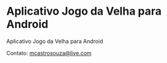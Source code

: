 # Aplicativo Jogo da Velha para Android
Aplicativo Jogo da Velha para Android

Contato: mcastrosouza@live.com
